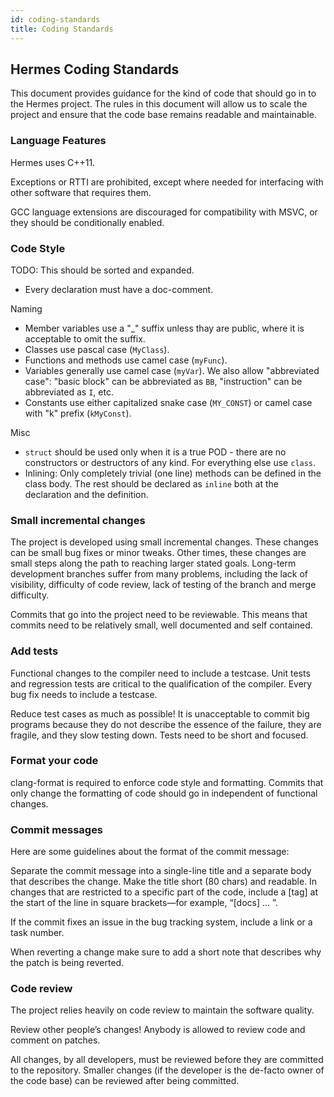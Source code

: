 ```yaml
---
id: coding-standards
title: Coding Standards
---
```


## Hermes Coding Standards

This document provides guidance for the kind of code that should go in to
the Hermes project. The rules in this document will allow us to scale the
project and ensure that the code base remains readable and maintainable.

### Language Features

Hermes uses C++11. 

Exceptions or RTTI are prohibited, except where needed for 
interfacing with other software that requires them.

GCC language extensions are discouraged for compatibility with MSVC, or they
should be conditionally enabled.

### Code Style

TODO: This should be sorted and expanded.

- Every declaration must have a doc-comment.

Naming

- Member variables use a "\_" suffix unless thay are public, where it is
acceptable to omit the suffix.
- Classes use pascal case (`MyClass`).
- Functions and methods use camel case (`myFunc`).
- Variables generally use camel case (`myVar`). We also allow "abbreviated
case": "basic block" can be abbreviated as `BB`, "instruction" can be
abbreviated as `I`, etc.
- Constants use either capitalized snake case (`MY_CONST`) or camel case with
"k" prefix (`kMyConst`).

Misc

- `struct` should be used only when it is a true POD - there are no constructors
or destructors of any kind. For everything else use `class`.
- Inlining: Only completely trivial (one line) methods can be defined in the
class body. The rest should be declared as `inline` both at the declaration and
the definition.

### Small incremental changes

The project is developed using small incremental changes. These changes can be
small bug fixes or minor tweaks. Other times, these changes are small steps
along the path to reaching larger stated goals. Long-term development branches
suffer from many problems, including the lack of visibility, difficulty of code
review, lack of testing of the branch and merge difficulty.

Commits that go into the project need to be reviewable. This means that commits
need to be relatively small, well documented and self contained.

### Add tests

Functional changes to the compiler need to include a testcase. Unit tests and
regression tests are critical to the qualification of the compiler. Every bug
fix needs to include a testcase.

Reduce test cases as much as possible! It is unacceptable to commit big programs
because they do not describe the essence of the failure, they are fragile, and
they slow testing down. Tests need to be short and focused.

### Format your code

clang-format is required to enforce code style and formatting.
Commits that only change the formatting of code should go in independent of
functional changes.

### Commit messages

Here are some guidelines about the format of the commit message:

Separate the commit message into a single-line title and a separate body that
describes the change. Make the title short (80 chars) and readable.  In changes
that are restricted to a specific part of the code, include a [tag] at the start
of the line in square brackets—for example, “[docs] ... ”.

If the commit fixes an issue in the bug tracking system, include a link or a
task number.

When reverting a change make sure to add a short note that describes why the
patch is being reverted.


### Code review

The project relies heavily on code review to maintain the software quality.

Review other people’s changes! Anybody is allowed to review code and comment
on patches.

All changes, by all developers, must be reviewed before they are committed to
the repository. Smaller changes (if the developer is the de-facto owner of the
code base) can be reviewed after being committed.


